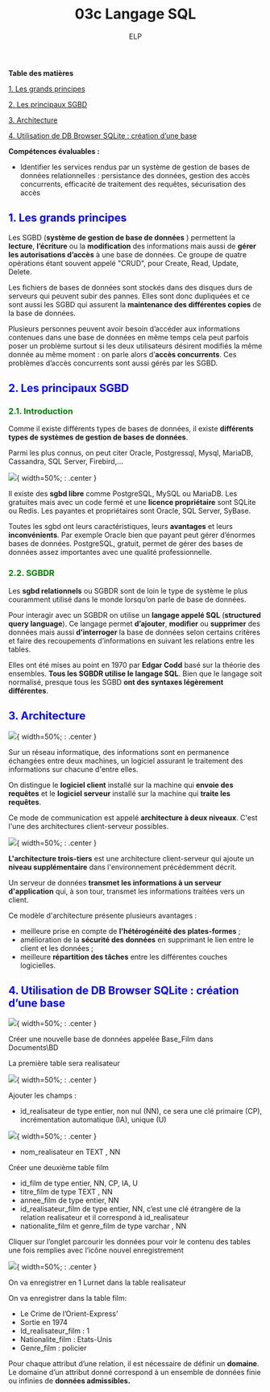 ﻿---
author: ELP
title: 03c Langage SQL
---


**Table des matières**

[1.	Les grands principes	](#_toc144548611)

[2.	Les principaux SGBD	](#_toc144548612)

[3.	Architecture	](#_toc144548615)

[4.	Utilisation de DB Browser SQLite : création d’une base	](#_toc144548616)

**Compétences évaluables :**

- Identifier les services rendus par un système de gestion de bases de données relationnelles : persistance des données, gestion des accès concurrents, efficacité de traitement des requêtes, sécurisation des accès


## <H2 STYLE="COLOR:BLUE;"><a name="_toc144548611"></a>**1. Les grands principes**</H2>
Les SGBD (**système de gestion de base de données** ) permettent la **lecture**, **l’écriture** ou la **modification** des informations mais aussi de **gérer les autorisations d’accès** à une base de données. Ce groupe de quatre opérations étant souvent appelé "CRUD", pour Create, Read, Update, Delete.

Les fichiers de bases de données sont stockés dans des disques durs de serveurs qui peuvent subir des pannes. Elles sont donc dupliquées et ce sont aussi les SGBD qui assurent la **maintenance des différentes copies** de la base de données.

Plusieurs personnes peuvent avoir besoin d’accéder aux informations contenues dans une base de données en même temps cela peut parfois poser un problème surtout si les deux utilisateurs désirent modifiés la même donnée au même moment : on parle alors d’**accès concurrents**. Ces problèmes d’accès concurrents sont aussi gérés par les SGBD.

## <H2 STYLE="COLOR:BLUE;"><a name="_toc144548612"></a>**2. Les principaux SGBD**</H2>
### <H3 STYLE="COLOR:GREEN;"><a name="_toc144548613"></a>**2.1. Introduction**</H3>
Comme il existe différents types de bases de données, il existe **différents types de systèmes de gestion de bases de données**. 

Parmi les plus connus, on peut citer Oracle, Postgressql, Mysql, MariaDB, Cassandra, SQL Server, Firebird,…

![](Aspose.Words.10238efa-453b-4349-9c41-3b829de74025.001.png){ width=50%; : .center }

Il existe des **sgbd libre** comme PostgreSQL, MySQL ou MariaDB. Les gratuites mais avec un code fermé et une **licence propriétaire** sont SQLite ou Redis. Les payantes et propriétaires sont Oracle, SQL Server, SyBase.

Toutes les sgbd ont leurs caractéristiques, leurs **avantages** et leurs **inconvénients**. Par exemple Oracle bien que payant peut gérer d’énormes bases de données. PostgreSQL, gratuit, permet de gérer des bases de données assez importantes avec une qualité professionnelle. 

### <H3 STYLE="COLOR:GREEN;"><a name="_toc144548614"></a>**2.2. SGBDR**</H3>
Les **sgbd relationnels** ou SGBDR sont de loin le type de système le plus couramment utilisé dans le monde lorsqu’on parle de base de données.

Pour interagir avec un SGBDR on utilise un **langage appelé SQL** (**structured query language**). Ce langage permet **d’ajouter**, **modifier** ou **supprimer** des données mais aussi **d’interroger** la base de données selon certains critères et faire des recoupements d’informations en suivant les relations entre les tables.

Elles ont été mises au point en 1970 par **Edgar Codd** basé sur la théorie des ensembles. **Tous les SGBDR utilise le langage SQL**. Bien que le langage soit normalisé, presque tous les SGBD **ont des syntaxes légèrement différentes**.

## <H2 STYLE="COLOR:BLUE;"><a name="_toc144548615"></a>**3. Architecture**</H2>

![](Aspose.Words.10238efa-453b-4349-9c41-3b829de74025.002.png){ width=50%; : .center }

Sur un réseau informatique, des informations sont en permanence échangées entre deux machines, un logiciel assurant le traitement des informations sur chacune d'entre elles.

On distingue le **logiciel client** installé sur la machine qui **envoie des requêtes** et le **logiciel serveur** installé sur la machine qui **traite les requêtes**.

Ce mode de communication est appelé **architecture à deux niveaux**. C'est l'une des architectures client-serveur possibles.

![](Aspose.Words.10238efa-453b-4349-9c41-3b829de74025.003.png){ width=50%; : .center }

**L'architecture trois-tiers** est une architecture client-serveur qui ajoute un **niveau supplémentaire** dans l'environnement précédemment décrit.

Un serveur de données **transmet les informations à un serveur d'application** qui, à son tour, transmet les informations traitées vers un client.

Ce modèle d'architecture présente plusieurs avantages :

- meilleure prise en compte de **l'hétérogénéité des plates-formes** ;
- amélioration de la **sécurité des données** en supprimant le lien entre le client et les données ;
- meilleure **répartition des tâches** entre les différentes couches logicielles.

## <H2 STYLE="COLOR:BLUE;"><a name="_toc144548616"></a>**4. Utilisation de DB Browser SQLite : création d’une base**</H2>
![](Aspose.Words.10238efa-453b-4349-9c41-3b829de74025.004.png){ width=50%; : .center }

Créer une nouvelle base de données appelée Base\_Film  dans Documents\BD

La première table sera realisateur

![](Aspose.Words.10238efa-453b-4349-9c41-3b829de74025.005.png){ width=50%; : .center }

Ajouter les champs : 

- id\_realisateur de type entier, non nul (NN), ce sera une clé primaire (CP), incrémentation automatique (IA), unique (U)

![](Aspose.Words.10238efa-453b-4349-9c41-3b829de74025.006.png){ width=50%; : .center }

- nom\_realisateur en TEXT , NN 

Créer une deuxième table film

- id\_film de type entier, NN, CP, IA, U
- titre\_film de type TEXT , NN
- annee\_film de type entier, NN
- id\_realisateur\_film de type entier, NN, c’est une clé étrangère de la relation realisateur et il correspond à id\_realisateur
- nationalite\_film et genre\_film de type varchar , NN

Cliquer sur l’onglet parcourir les données pour voir le contenu des tables une fois remplies avec l’icône nouvel enregistrement

![](Aspose.Words.10238efa-453b-4349-9c41-3b829de74025.007.png){ width=50%; : .center }

On va enregistrer en 1 Lurnet dans la table realisateur

On va enregistrer dans la table film:

- Le Crime de l’Orient-Express’
- Sortie en 1974
- Id\_realisateur\_film : 1
- Nationalite\_film : Etats-Unis
- Genre\_film : policier 

Pour chaque attribut d’une relation, il est nécessaire de définir un **domaine**. Le domaine d’un attribut donné correspond à un ensemble de données finie ou infinies de **données admissibles.** 

